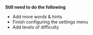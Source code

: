 **Still need to do the following**

* Add more words & hints
* Finish configuring the settings menu
* Add levels of difficulty

